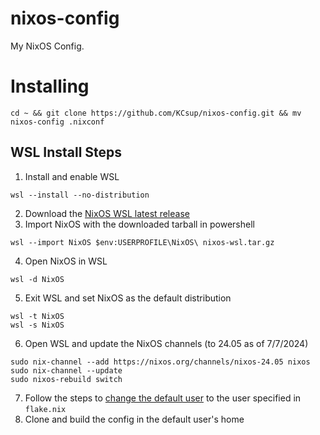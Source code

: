 # nixos-config
My NixOS Config.

# Installing
```
cd ~ && git clone https://github.com/KCsup/nixos-config.git && mv nixos-config .nixconf
```
## WSL Install Steps
1. Install and enable WSL
```
wsl --install --no-distribution
```
2. Download the [NixOS WSL latest release](https://github.com/nix-community/NixOS-WSL/releases/latest)
3. Import NixOS with the downloaded tarball in powershell
```
wsl --import NixOS $env:USERPROFILE\NixOS\ nixos-wsl.tar.gz
```
4. Open NixOS in WSL
```
wsl -d NixOS
```
5. Exit WSL and set NixOS as the default distribution
```
wsl -t NixOS
wsl -s NixOS
```
6. Open WSL and update the NixOS channels (to 24.05 as of 7/7/2024)
```
sudo nix-channel --add https://nixos.org/channels/nixos-24.05 nixos
sudo nix-channel --update
sudo nixos-rebuild switch
```
7. Follow the steps to [change the default user](https://nix-community.github.io/NixOS-WSL/how-to/change-username.html) to the user specified in `flake.nix`
8. Clone and build the config in the default user's home
